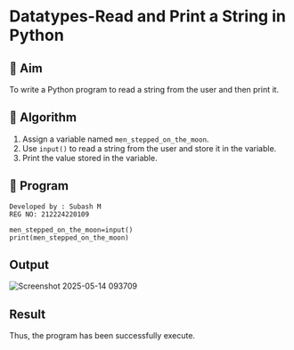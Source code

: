 # Datatypes-Read and Print a String in Python

## 🎯 Aim
To write a Python program to read a string from the user and then print it.

## 🧠 Algorithm
1. Assign a variable named `men_stepped_on_the_moon`.
2. Use `input()` to read a string from the user and store it in the variable.
3. Print the value stored in the variable.

## 🧾 Program
```
Developed by : Subash M
REG NO: 212224220109
```
```
men_stepped_on_the_moon=input()
print(men_stepped_on_the_moon)
```
## Output
![Screenshot 2025-05-14 093709](https://github.com/user-attachments/assets/7ce3eb6e-f9da-4b78-b425-71c6345b42de)

## Result
Thus, the program has been successfully execute.
